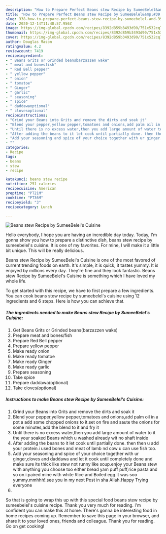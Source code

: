 ```yaml
---
description: "How to Prepare Perfect Beans stew Recipe by SumeeBelel&amp;#39;s Cuisine"
title: "How to Prepare Perfect Beans stew Recipe by SumeeBelel&amp;#39;s Cuisine"
slug: 338-how-to-prepare-perfect-beans-stew-recipe-by-sumeebelel-and-39-s-cuisine
date: 2020-12-14T11:48:57.956Z
image: https://img-global.cpcdn.com/recipes/8392d859b3493d90/751x532cq70/beans-stew-recipe-by-sumeebelels-cuisine-recipe-main-photo.jpg
thumbnail: https://img-global.cpcdn.com/recipes/8392d859b3493d90/751x532cq70/beans-stew-recipe-by-sumeebelels-cuisine-recipe-main-photo.jpg
cover: https://img-global.cpcdn.com/recipes/8392d859b3493d90/751x532cq70/beans-stew-recipe-by-sumeebelels-cuisine-recipe-main-photo.jpg
author: Douglas Mason
ratingvalue: 4.2
reviewcount: 7419
recipeingredient:
- " Beans Grits or Grinded beansbarzazzen wake"
- " meat and bonesfish"
- " Red Bell pepper"
- " yellow pepper"
- " onion"
- " tomatoe"
- " Ginger"
- " garlic"
- " seasoning"
- " spice"
- " daddawaoptional"
- " clovesoptional"
recipeinstructions:
- "Grind your Beans into Grits and remove the dirts and soak it"
- "Blend your pepper,yellow pepper,tomatoes and onions,add palm oil in a pot a add some chopped onions to it.set on fire and saute the onions for some minutes,add the blend to it and fry it"
- "Until there is no excess water,then you add large amount of water to it the your soaked Beans which u washed already wit no shaft inside"
- "After adding the beans to it let cook until partially done. then then u add your protein.i used bones and meat of lamb nd cow u can use fish too."
- "Add your seasoning and spice of your choice together with ur ginger,cloves and daddawa and let it cook until completely done and make sure its thick like stew not runny like soup.enjoy your Beans stew with anything you choose too either bread yam puff puff,rice pasta and so on.i paired mine with white Rice and Boiled egg.it was soo yummy.mmhhh!.see you in my next Post in sha Allah.Happy Trying everyone"
- ""
categories:
- Recipe
tags:
- beans
- stew
- recipe

katakunci: beans stew recipe 
nutrition: 251 calories
recipecuisine: American
preptime: "PT21M"
cooktime: "PT36M"
recipeyield: "3"
recipecategory: Lunch

---
```



![Beans stew Recipe by SumeeBelel&#39;s Cuisine](https://img-global.cpcdn.com/recipes/8392d859b3493d90/751x532cq70/beans-stew-recipe-by-sumeebelels-cuisine-recipe-main-photo.jpg)

Hello everybody, I hope you are having an incredible day today. Today, I'm gonna show you how to prepare a distinctive dish, beans stew recipe by sumeebelel&#39;s cuisine. It is one of my favorites. For mine, I will make it a little bit unique. This will be really delicious.

Beans stew Recipe by SumeeBelel&#39;s Cuisine is one of the most favored of current trending foods on earth. It's simple, it is quick, it tastes yummy. It is enjoyed by millions every day. They're fine and they look fantastic. Beans stew Recipe by SumeeBelel&#39;s Cuisine is something which I have loved my whole life.




To get started with this recipe, we have to first prepare a few ingredients. You can cook beans stew recipe by sumeebelel&#39;s cuisine using 12 ingredients and 6 steps. Here is how you can achieve that.

<!--inarticleads1-->

##### The ingredients needed to make Beans stew Recipe by SumeeBelel&#39;s Cuisine:

1. Get  Beans Grits or Grinded beans(barzazzen wake)
1. Prepare  meat and bones/fish
1. Prepare  Red Bell pepper
1. Prepare  yellow pepper
1. Make ready  onion
1. Make ready  tomatoe
1. Make ready  Ginger
1. Make ready  garlic
1. Prepare  seasoning
1. Take  spice
1. Prepare  daddawa(optional)
1. Take  cloves(optional)




<!--inarticleads2-->

##### Instructions to make Beans stew Recipe by SumeeBelel&#39;s Cuisine:

1. Grind your Beans into Grits and remove the dirts and soak it
1. Blend your pepper,yellow pepper,tomatoes and onions,add palm oil in a pot a add some chopped onions to it.set on fire and saute the onions for some minutes,add the blend to it and fry it
1. Until there is no excess water,then you add large amount of water to it the your soaked Beans which u washed already wit no shaft inside
1. After adding the beans to it let cook until partially done. then then u add your protein.i used bones and meat of lamb nd cow u can use fish too.
1. Add your seasoning and spice of your choice together with ur ginger,cloves and daddawa and let it cook until completely done and make sure its thick like stew not runny like soup.enjoy your Beans stew with anything you choose too either bread yam puff puff,rice pasta and so on.i paired mine with white Rice and Boiled egg.it was soo yummy.mmhhh!.see you in my next Post in sha Allah.Happy Trying everyone
1. 




So that is going to wrap this up with this special food beans stew recipe by sumeebelel&#39;s cuisine recipe. Thank you very much for reading. I'm confident you can make this at home. There's gonna be interesting food in home recipes coming up. Remember to save this page in your browser, and share it to your loved ones, friends and colleague. Thank you for reading. Go on get cooking!
